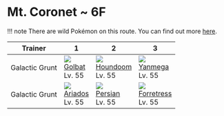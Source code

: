 # Mt. Coronet ~ 6F

!!! note
    There are wild Pokémon on this route. You can find out more [here](../../wild_pokemon/mt_coronet__6f/).


Trainer        | 1                               | 2                                | 3
---            | ---                             | ---                              | ---
Galactic Grunt | ![][042]<br>[Golbat]<br>Lv. 55  | ![][229]<br>[Houndoom]<br>Lv. 55 | ![][469]<br>[Yanmega]<br>Lv. 55
Galactic Grunt | ![][168]<br>[Ariados]<br>Lv. 55 | ![][053]<br>[Persian]<br>Lv. 55  | ![][205]<br>[Forretress]<br>Lv. 55

[Golbat]: ../../pokemons/042/
[Persian]: ../../pokemons/053/
[Ariados]: ../../pokemons/168/
[Forretress]: ../../pokemons/205/
[Houndoom]: ../../pokemons/229/
[Yanmega]: ../../pokemons/469/
[042]: ../img/pokemon/042.png
[053]: ../img/pokemon/053.png
[168]: ../img/pokemon/168.png
[205]: ../img/pokemon/205.png
[229]: ../img/pokemon/229.png
[469]: ../img/pokemon/469.png
